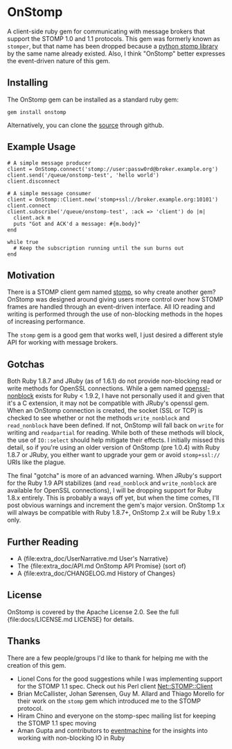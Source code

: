 # OnStomp

A client-side ruby gem for communicating with message brokers that support
the STOMP 1.0 and 1.1 protocols. This gem was formerly known as `stomper`,
but that name has been dropped because a
[python stomp library](http://code.google.com/p/stomper/) by the same name
already existed. Also, I think "OnStomp" better expresses the event-driven
nature of this gem.

## Installing

The OnStomp gem can be installed as a standard ruby gem:

    gem install onstomp
    
Alternatively, you can clone the
[source](https://github.com/meadvillerb/onstomp) through github.
    
## Example Usage

    # A simple message producer
    client = OnStomp.connect('stomp://user:passw0rd@broker.example.org')
    client.send('/queue/onstomp-test', 'hello world')
    client.disconnect
    
    # A simple message consumer
    client = OnStomp::Client.new('stomp+ssl://broker.example.org:10101')
    client.connect
    client.subscribe('/queue/onstomp-test', :ack => 'client') do |m|
      client.ack m
      puts "Got and ACK'd a message: #{m.body}"
    end
    
    while true
      # Keep the subscription running until the sun burns out
    end
    
## Motivation

There is a STOMP client gem named [stomp](http://gitorious.org/stomp), so why
create another gem?  OnStomp was designed around giving  users more control
over how STOMP frames are handled through an event-driven interface. All
IO reading and writing is performed through the use of non-blocking methods
in the hopes of increasing performance.

The `stomp` gem is a good gem that works well, I just desired a different
style API for working with message brokers.

## Gotchas

Both Ruby 1.8.7 and JRuby (as of 1.6.1) do not provide non-blocking read
or write methods for OpenSSL connections. While a gem named
[openssl-nonblock](https://github.com/tarcieri/openssl-nonblock) exists for
Ruby < 1.9.2, I have not personally used it and given that it's a C extension,
it may not be compatible with JRuby's openssl gem.  When an OnStomp connection
is created, the socket (SSL or TCP) is checked to see whether or not the methods
`write_nonblock` and `read_nonblock` have been defined. If not, OnStomp will
fall back on `write` for writing and `readpartial` for reading. While both of
these methods will block, the use of `IO::select` should help mitigate their
effects. I initially missed this detail, so if you're using an older version
of OnStomp (pre 1.0.4) with Ruby 1.8.7 or JRuby, you either want to upgrade
your gem or avoid `stomp+ssl://` URIs like the plague.

The final "gotcha" is more of an advanced warning.  When JRuby's support
for the Ruby 1.9 API stabilizes (and `read_nonblock` and `write_nonblock` are
available for OpenSSL connections), I will be dropping support for Ruby 1.8.x
entirely. This is probably a ways off yet, but when the time comes, I'll
post obvious warnings and increment the gem's major version. OnStomp 1.x
will always be compatible with Ruby 1.8.7+, OnStomp 2.x will be Ruby 1.9.x
only.

## Further Reading

* A {file:extra_doc/UserNarrative.md User's Narrative}
* The {file:extra_doc/API.md OnStomp API Promise} (sort of)
* A {file:extra_doc/CHANGELOG.md History of Changes}

## License

OnStomp is covered by the Apache License 2.0.
See the full {file:docs/LICENSE.md LICENSE} for details.

## Thanks

There are a few people/groups I'd like to thank for helping me with the
creation of this gem.

* Lionel Cons for the good suggestions while I was implementing support for the
  STOMP 1.1 spec. Check out his Perl client [Net::STOMP::Client](http://search.cpan.org/~lcons/Net-STOMP-Client-0.9.5/lib/Net/STOMP/Client.pm)
* Brian McCallister, Johan Sørensen, Guy M. Allard and Thiago Morello for
  their work on the `stomp` gem which introduced me to the STOMP protocol.
* Hiram Chino and everyone on the stomp-spec mailing list for keeping the
  STOMP 1.1 spec moving
* Aman Gupta and contributors to
  [eventmachine](https://github.com/eventmachine/eventmachine) for the insights
  into working with non-blocking IO in Ruby
